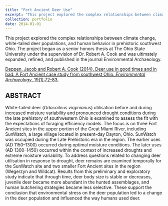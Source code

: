 ```yaml
---
title: "Fort Ancient Deer Use"
excerpt: "This project explored the complex relationships between climate change, white-tailed deer populations, and human behavior in prehistoric southwest Ohio.<br/><img src='/images/deppen_cook_2014.png'><br/>"
collection: portfolio
date: 2014-01-01
---
```


This project explored the complex relationships between climate change, white-tailed deer populations, and human behavior in prehistoric southwest Ohio. The project began as a senior honors thesis at The Ohio State University under the supervision of Dr. Robert A. Cook and was ultimately expanded, refined, and published in the journal Environmental Archaeology.

[Deppen, Jacob and Robert A. Cook (2014). Deer use in good times and in bad: A Fort Ancient case study from southwest Ohio. *Environmental Archaeology*, 19(1):72-83.](https://www.tandfonline.com/doi/abs/10.1179/1749631413Y.0000000002)

## ABSTRACT

White-tailed deer (*Odocoileus virginianus*) utilisation before and during increased moisture variability and pronounced drought conditions during the late prehistory of southwestern Ohio is examined to assess the fit with the expectations of foraging efficiency models. The focus is on three Fort Ancient sites in the upper portion of the Great Miami River, including SunWatch, a large village located in present-day Dayton, Ohio. SunWatch was occupied during the Late Prehistoric era in the region. The earlier uses (AD 1150–1300) occurred during optimal moisture conditions. The later uses (AD 1300–1450) occurred within the context of increased droughts and extreme moisture variability. To address questions related to changing deer utilisation in response to drought, deer remains are examined temporally for the SunWatch site and two smaller Fort Ancient sites in the region (Wegerzyn and Wildcat). Results from this preliminary and exploratory study indicate that through time, deer body size is stable or decreases, juvenile deer became more abundant in the hunted assemblages, and human butchering strategies became less selective. These support the conclusion that environmental stress on the deer population led to a change in the deer population and influenced the way humans used deer.
